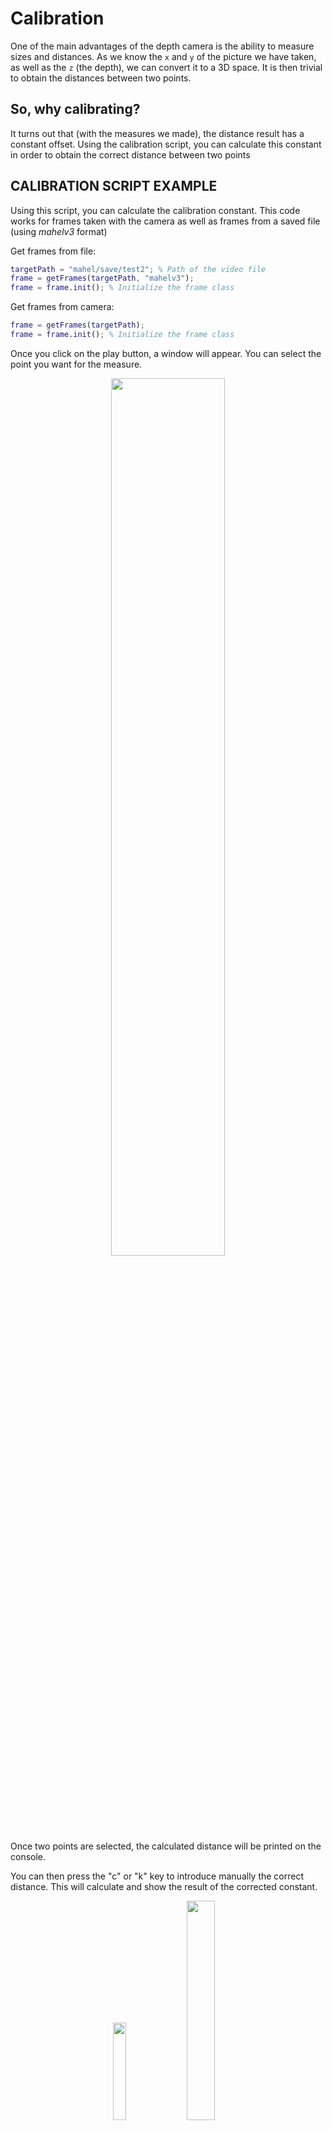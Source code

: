 # Calibration
One of the main advantages of the depth camera is the ability to measure sizes and distances.
As we know the ```x``` and ```y``` of the picture we have taken, as well as the ```z``` (the depth), we can convert it to a 3D space. 
It is then trivial to obtain the distances between two points.

## So, why calibrating?
It turns out that (with the measures we made), the distance result has a constant offset. Using the calibration script, you can calculate this constant in order to obtain the correct distance between two points

## CALIBRATION SCRIPT EXAMPLE
Using this script, you can calculate the calibration constant. 
This code works for frames taken with the camera as well as frames from a saved file (using _mahelv3_ format)

Get frames from file: 
```MATLAB
targetPath = "mahel/save/test2"; % Path of the video file
frame = getFrames(targetPath, "mahelv3");
frame = frame.init(); % Initialize the frame class
```

Get frames from camera: 
```MATLAB
frame = getFrames(targetPath);
frame = frame.init(); % Initialize the frame class
```

Once you click on the play button, a window will appear. You can select the point you want for the measure. 
<div align="center"><img width="60%" height="60%" src="https://github.com/user-attachments/assets/570f77aa-4a5f-42b8-b10e-da8e7f7ad0e2"></img></div>
Once two points are selected, the calculated distance will be printed on the console. 

You can then press the "c" or "k" key to introduce manually the correct distance. This will calculate and show the result of the corrected constant.
<div align="center">
  <img width="20%" height="20%" src="https://github.com/user-attachments/assets/87624c9c-5d2d-4cdf-89aa-639a1c1c7ae7"></img>
  <img width="30%" height="30%" src="https://github.com/user-attachments/assets/ee5be29c-cf29-4155-86f4-04543bcdd8c9"></img>
</div>

The scripts used to calculate the distances are in the getDistance class, and based on the following python scripts: 
[Python SDK](https://github.com/IntelRealSense/librealsense/blob/5e73f7bb906a3cbec8ae43e888f182cc56c18692/include/librealsense2/rsutil.h#L69)

